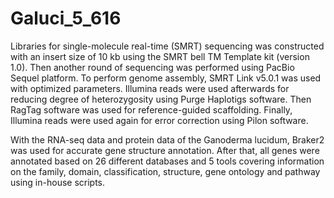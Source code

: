 # Galuci_5_616
Libraries for single-molecule real-time (SMRT) sequencing was constructed with an insert size of 10 kb using the SMRT bell TM Template kit (version 1.0). Then another round of sequencing was performed using PacBio Sequel platform. To perform genome assembly, SMRT Link v5.0.1 was used with optimized parameters. Illumina reads were used afterwards for reducing degree of heterozygosity using Purge Haplotigs software. Then RagTag software was used for reference-guided scaffolding. Finally, Illumina reads were used again for error correction using Pilon software. 

With the RNA-seq data and protein data of the Ganoderma lucidum, Braker2 was used for accurate gene structure annotation. After that, all genes were annotated based on 26 different databases and 5 tools covering information on the family, domain, classification, structure, gene ontology and pathway using in-house scripts. 

